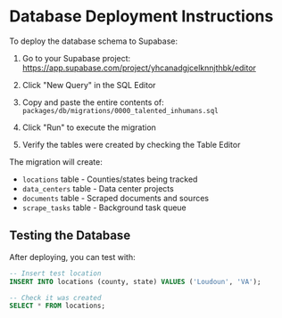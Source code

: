 # Database Deployment Instructions

To deploy the database schema to Supabase:

1. Go to your Supabase project: https://app.supabase.com/project/yhcanadgjcelknnjthbk/editor

2. Click "New Query" in the SQL Editor

3. Copy and paste the entire contents of: `packages/db/migrations/0000_talented_inhumans.sql`

4. Click "Run" to execute the migration

5. Verify the tables were created by checking the Table Editor

The migration will create:
- `locations` table - Counties/states being tracked
- `data_centers` table - Data center projects
- `documents` table - Scraped documents and sources
- `scrape_tasks` table - Background task queue

## Testing the Database

After deploying, you can test with:

```sql
-- Insert test location
INSERT INTO locations (county, state) VALUES ('Loudoun', 'VA');

-- Check it was created
SELECT * FROM locations;
```